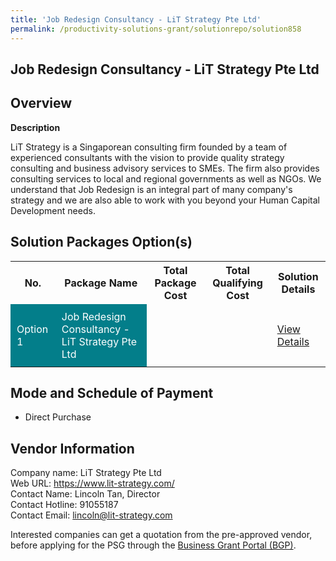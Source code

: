 ```yaml
---
title: 'Job Redesign Consultancy - LiT Strategy Pte Ltd'
permalink: /productivity-solutions-grant/solutionrepo/solution858
---
```


## Job Redesign Consultancy - LiT Strategy Pte Ltd

## Overview

**Description**

LiT Strategy is a Singaporean consulting firm founded by a team of experienced consultants with the vision to provide quality strategy consulting and business advisory services to SMEs. The firm also provides consulting services to local and regional governments as well as NGOs. We understand that Job Redesign is an integral part of many company's strategy and we are also able to work with you beyond your Human Capital Development needs.

## Solution Packages Option(s)

<table>
<tr>
<th><b>No.</b></th>
<th><b>Package Name</b></th>
<th><b>Total Package Cost</b></th>
<th><b>Total Qualifying Cost</b></th>
<th><b>Solution Details</b></th>
</tr>
<tr>
<td style='padding: 10px; background-color: #037E8A; color: #FFFFFF;'>Option 1</td>
<td style='padding: 10px; background-color: #037E8A; color: #FFFFFF;'>Job Redesign Consultancy - LiT Strategy Pte Ltd</td>
<td style='padding: 10px;'></td>
<td style='padding: 10px;'></td>
<td style='padding: 10px;'><a href='/images/psg/CaseStudiesbyLiTStrategy.pdf' target='_blank'>View Details</a></td>
</tr>
</table>

## Mode and Schedule of Payment

 - Direct Purchase

## Vendor Information

 Company name: LiT Strategy Pte Ltd<br>Web URL: https://www.lit-strategy.com/<br>Contact Name: Lincoln Tan, Director<br>Contact Hotline: 91055187<br>Contact Email: lincoln@lit-strategy.com

Interested companies can get a quotation from the pre-approved vendor, before applying for the PSG through the <a href='https://www.businessgrants.gov.sg/' target='_blank' rel='noopener'>Business Grant Portal (BGP)</a>.

<script src="/jquery/resize-tables.js"></script>
